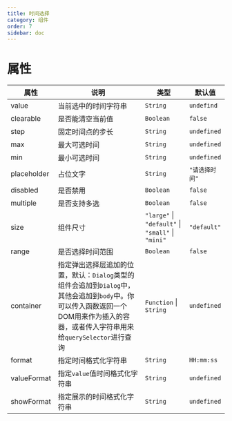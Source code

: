 ```yaml
---
title: 时间选择
category: 组件
order: 7 
sidebar: doc
---
```


# 属性

| 属性 | 说明 | 类型 | 默认值 |
| --- | --- | --- | --- |
| value | 当前选中的时间字符串 | `String` | `undefind` |
| clearable | 是否能清空当前值 | `Boolean` | `false` |
| step | 固定时间点的步长 | `String` | `undefined` |
| max | 最大可选时间 | `String` | `undefined` |
| min | 最小可选时间 | `String` | `undefined` |
| placeholder | 占位文字 | `String` | `"请选择时间"` |
| disabled | 是否禁用 | `Boolean` | `false` |
| multiple | 是否支持多选 | `Boolean` | `false` |
| size | 组件尺寸 | `"large"` &#124; `"default"` &#124; `"small"` &#124; `"mini"` | `"default"` |
| range | 是否选择时间范围 | `Boolean` | `false` |
| container | 指定弹出选择层追加的位置，默认：`Dialog`类型的组件会追加到`Dialog`中，其他会追加到`body`中。你可以传入函数返回一个DOM用来作为插入的容器，或者传入字符串用来给`querySelector`进行查询 | `Function` &#124; `String` | `undefined` |
| format | 指定时间格式化字符串 | `String` | `HH:mm:ss` |
| valueFormat | 指定`value`值时间格式化字符串 | `String` | `undefined` |
| showFormat | 指定展示的时间格式化字符串 | `String` | `undefined` |
